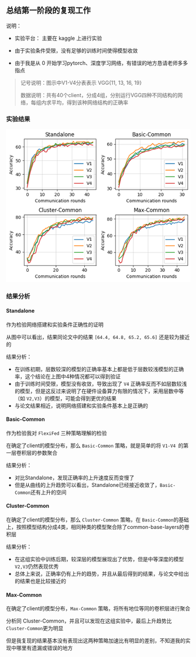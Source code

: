## 总结第一阶段的复现工作

说明：

- 实验平台： 主要在 kaggle 上进行实验

- 由于实验条件受限，没有足够的训练时间使得模型收敛
- 由于我是从 0 开始学习pytorch、深度学习网络，有错误的地方恳请老师多多指点

> 记号说明：图示中V1-V4分表表示 VGG{11, 13, 16, 19}
>
> 数据说明：共有40个client，分成4组，分别运行VGG四种不同结构的网络，每组内求平均，得到该种网络结构的正确率

### 实验结果

<img src="res.png" alt="res" style="zoom:90%;" />





### 结果分析

#### Standalone

作为检验网络搭建和实验条件正确性的证明

从图中可以看出，结果同论文中的结果 `[64.4, 64.8, 65.2, 65.6]` 还是较为接近的

结果分析：

- 在训练初期，层数较深的模型的正确率基本上都是低于层数较浅模型的正确率，这个结论在上图中4种情况都可以得到验证
- 由于训练时间受限，模型没有收敛，导致出现了 `V4` 正确率反而不如层数较浅的模型，但是这反过来说明了在硬件设备算力有限的情况下，采用层数中等（如 `V2,V3`）的模型，可能会得到更优的结果
- 与论文结果相近，说明网络搭建和实验条件基本上是正确的

#### Basic-Common

作为检验我对 `FlexiFed` 三种策略理解的检验

在确定了client的模型分布，那么 `Basic-Common` 策略，就是简单的将 `V1-V4 `的第一层卷积层的参数聚合

结果分析：

- 对比Standalone，发现正确率的上升速度反而变慢了
- 但是从曲线的上升趋势可以看出，Standalone已经接近收敛了，`Basic-Common`还有上升的空间

#### Cluster-Common

在确定了client的模型分布，那么 `Cluster-Common` 策略，在 `Basic-Common`的基础上，按照模型结构分成4类，相同种类的模型聚合除了common-base-layers的卷积层

结果分析：

- 在这组实验中训练后期，较深层的模型展现出了优势，但是中等深度的模型 `V2,V3`仍然表现优秀
- 总体上来说，正确率仍有上升的趋势，并且从最后得到的结果，与论文中给出的结果也是比较接近的

#### Max-Common

在确定了client的模型分布，`Max-Common` 策略，将所有地位等同的卷积层进行聚合

分析同 Cluster-Common，并且可以发现在这组实验中，最后上升趋势比 `Cluster-Common`更为明显

但是我复现的结果基本没有表现出这两种策略加速比有明显的差别，不知道我的实现中哪里有遗漏或错误的地方